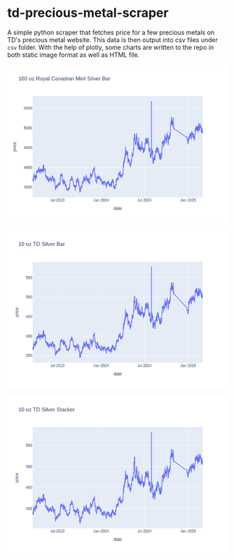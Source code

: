 # td-precious-metal-scraper

A simple python scraper that fetches price for a few precious metals on TD's precious metal website.
This data is then output into csv files under `csv` folder. With the help of plotly, some charts are written to the repo in both static image format as well as HTML file.

![100 oz Royal Canadian Mint Silver Bar](./images/100_oz_Royal_Canadian_Mint_Silver_Bar.png)

![10 oz TD Silver Bar](./images/10_oz_TD_Silver_Bar.png)

![10 oz TD Silver Stacker](./images/10_oz_TD_Silver_Stacker.png)
